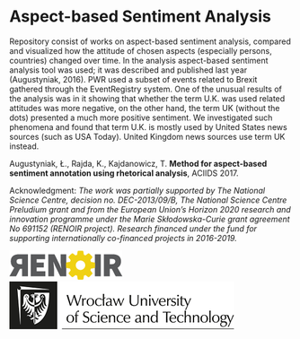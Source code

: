 # Aspect-based Sentiment Analysis

Repository consist of works on aspect-based sentiment analysis, compared and 
visualized how the attitude of chosen aspects (especially persons, countries) changed over time. In the analysis aspect-based sentiment analysis tool was used; it was described and published last year (Augustyniak, 2016). PWR used a subset of events related to Brexit gathered through the EventRegistry system. One of the unusual results of the analysis was in it showing that whether the term U.K. was used related attitudes was more negative, on the other hand, the term UK (without the dots) presented a much more positive sentiment. We investigated such phenomena and found that term U.K. is mostly used by United States news sources (such as USA Today). United Kingdom news sources use term UK instead.

Augustyniak, Ł., Rajda, K., Kajdanowicz, T. **Method for aspect-based sentiment
 annotation using rhetorical analysis**, ACIIDS 2017.
 
Acknowledgment: 
_The work was partially supported by The National Science 
Centre, decision no. DEC-2013/09/B, The National Science Centre Preludium grant and from the European Union’s Horizon 2020 research and innovation programme under the Marie Skłodowska-Curie grant agreement No 691152 (RENOIR project). 
Research financed under the fund for supporting internationally co-financed 
projects in 2016-2019._
 
 
![RENOIR](/images/renoir_logo_small.png)
![Wroclaw University of Science and Technology](/images/wrust.png)
